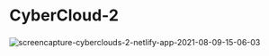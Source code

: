 # CyberCloud-2

###
<img src="https://i.ibb.co/mD317VB/screencapture-cyberclouds-2-netlify-app-2021-08-09-15-06-03.png" alt="screencapture-cyberclouds-2-netlify-app-2021-08-09-15-06-03" border="0">
